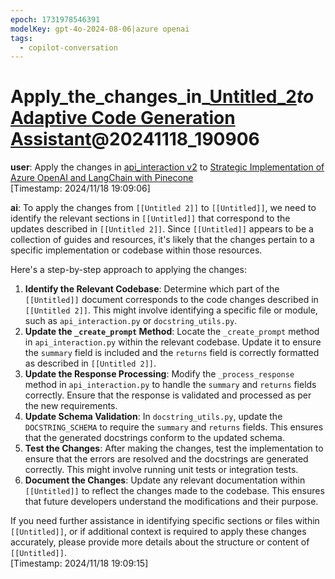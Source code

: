 ```yaml
---
epoch: 1731978546391
modelKey: gpt-4o-2024-08-06|azure openai
tags:
  - copilot-conversation
---
```


# Apply_the_changes_in_[Untitled_2](Untitled_2.md)*to*[Adaptive Code Generation Assistant](./Adaptive%20Code%20Generation%20Assistant.md)@20241118_190906

**user**: Apply the changes in [api_interaction v2](api_interaction%20v2.md) to [Strategic Implementation of Azure OpenAI and LangChain with Pinecone](./Strategic%20Implementation%20of%20Azure%20OpenAI%20and%20LangChain%20with%20Pinecone.md)  
[Timestamp: 2024/11/18 19:09:06]

**ai**: To apply the changes from `[[Untitled 2]]` to `[[Untitled]]`, we need to identify the relevant sections in `[[Untitled]]` that correspond to the updates described in `[[Untitled 2]]`. Since `[[Untitled]]` appears to be a collection of guides and resources, it's likely that the changes pertain to a specific implementation or codebase within those resources.

Here's a step-by-step approach to applying the changes:

1. **Identify the Relevant Codebase**: Determine which part of the `[[Untitled]]` document corresponds to the code changes described in `[[Untitled 2]]`. This might involve identifying a specific file or module, such as `api_interaction.py` or `docstring_utils.py`.
2. **Update the `_create_prompt` Method**: Locate the `_create_prompt` method in `api_interaction.py` within the relevant codebase. Update it to ensure the `summary` field is included and the `returns` field is correctly formatted as described in `[[Untitled 2]]`.
3. **Update the Response Processing**: Modify the `_process_response` method in `api_interaction.py` to handle the `summary` and `returns` fields correctly. Ensure that the response is validated and processed as per the new requirements.
4. **Update Schema Validation**: In `docstring_utils.py`, update the `DOCSTRING_SCHEMA` to require the `summary` and `returns` fields. This ensures that the generated docstrings conform to the updated schema.
5. **Test the Changes**: After making the changes, test the implementation to ensure that the errors are resolved and the docstrings are generated correctly. This might involve running unit tests or integration tests.
6. **Document the Changes**: Update any relevant documentation within `[[Untitled]]` to reflect the changes made to the codebase. This ensures that future developers understand the modifications and their purpose.

If you need further assistance in identifying specific sections or files within `[[Untitled]]`, or if additional context is required to apply these changes accurately, please provide more details about the structure or content of `[[Untitled]]`.  
[Timestamp: 2024/11/18 19:09:15]
